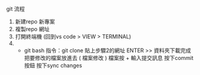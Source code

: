 git 流程
1. 新建repo 新專案
2. 複製repo 網址
3. 打開終端機 (回到vs code > VIEW > TERMINAL)
4. + git bash
指令：git clone 貼上步驟2的網址 ENTER >> 資料夾下載完成
把要修改的檔案放進去
( 檔案修改 )
檔案按 + 輸入提交訊息
按下commit 按鈕
按下sync changes
